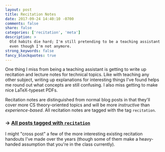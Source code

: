 ```yaml
---
layout: post
title: Recitation Notes
date: 2017-09-24 14:40:10 -0700
comments: false
share: false
categories: ['recitation', 'meta']
description: >
  Old habits die hard; I'm still pretending to be a teaching assistant
  even though I'm not anymore.
strong_keywords: false
fancy_blockquotes: true
---
```


<!-- Empty header to prevent first paragraph from being big -->
<p></p>

One thing I miss from being a teaching assistant is getting to write up
recitation and lecture notes for technical topics. Like with teaching
any other subject, writing up explanations for interesting things I've
found helps me round out what concepts are still confusing. I also miss
getting to make nice LaTeX-typeset PDFs.

<!-- more -->

Recitation notes are distinguished from normal blog posts in that
they'll cover more CS theory-oriented topics and will be more
*instructive* than *experience-based*. All recitation notes are tagged
with the tag `recitation`.

### → [All posts tagged with `recitation`][recitation]

I might "cross post" a few of the more interesting existing recitation
handouts I've made over the years (though some of them make a
heavy-handed assumption that you're in the class currently).

[recitation]: /categories/#recitation

<!-- vim:tw=72
-->

